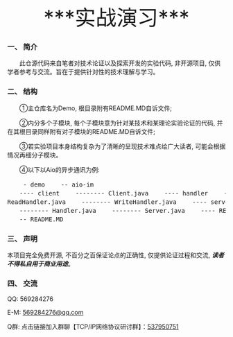 <center><font size="16">***实战演习***</font></center>


### 一、 简介
　　此仓源代码来自笔者对技术论证以及探索开发的实验代码, 非开源项目, 仅供学者参考与交流。旨在于提供针对性的技术理解与学习。

### 二、 结构
　　①主仓库名为Demo, 根目录附有README.MD自诉文件; 

　　②内分多个子模块, 每个子模块意为针对某技术和某理论实验论证的代码, 并在其根目录同样附有对子模块的README.MD自诉文件;

　　③若实验项目本身结构复杂为了清晰的呈现技术难点给广大读者, 可能会根据情况再细分子模块。
 
　　④以下以Aio的异步通讯为例: 
　　<pre>
　　- demo
　　-- aio-im
　　---- client
　　-------- Client.java
　　---- handler
　　-------- ReadHandler.java
　　-------- WriteHandler.java
　　---- server
　　-------- Handler.java
　　-------- Server.java
　　---- README.MD
　　-- README.MD
　　</pre>
### 三、 声明
本项目完全免费开源, 不百分之百保证论点的正确性, 仅提供论证过程和交流, ***读者不得私自用于商业用途***。

### 四、 交流
QQ: 569284276

E-M: 569284276@qq.com

Q群: 点击链接加入群聊【TCP/IP网络协议研讨群】：[537950751](https://jq.qq.com/?_wv=1027&k=5vD1Zh6 "５３７９５０７５１")

